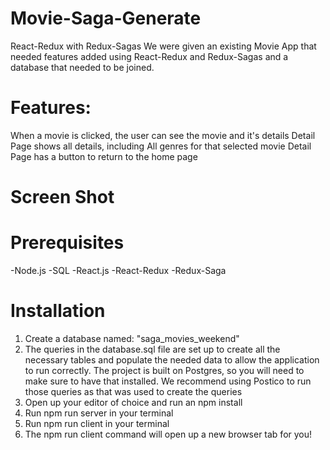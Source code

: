 # Movie-Saga-Generate
React-Redux with Redux-Sagas
We were given an existing Movie App that needed features added using React-Redux and Redux-Sagas and a database that needed to be joined.

# Features:
When a movie is clicked, the user can see the movie and it's details
Detail Page shows all details, including All genres for that selected movie
Detail Page has a button to return to the home page

# Screen Shot

# Prerequisites
-Node.js
-SQL
-React.js
-React-Redux
-Redux-Saga

# Installation
1) Create a database named: "saga_movies_weekend"
2) The queries in the database.sql file are set up to create all the necessary tables and populate the needed data to allow the application to run correctly. The project is built on Postgres, so you will need to make sure to have that installed. We recommend using Postico to run those queries as that was used to create the queries
3) Open up your editor of choice and run an npm install
4) Run npm run server in your terminal
5) Run npm run client in your terminal
6) The npm run client command will open up a new browser tab for you!
